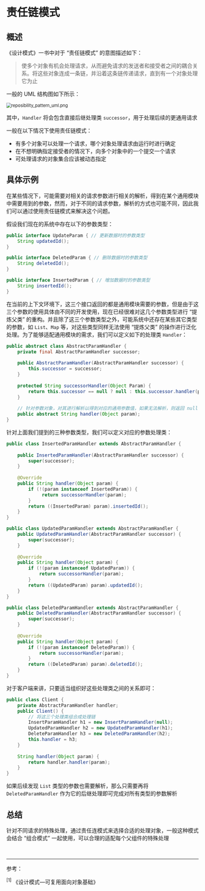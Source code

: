 # 责任链模式

## 概述

《设计模式》一书中对于 “责任链模式” 的意图描述如下：

> 使多个对象有机会处理请求，从而避免请求的发送者和接受者之间的耦合关系。将这些对象连成一条链，并沿着这条链传递请求，直到有一个对象处理它为止

一般的 UML 结构图如下所示：

<img src="https://s2.loli.net/2023/03/30/bIQF7gmBVUqlMEi.png" alt="reposibility_pattern_uml.png" style="zoom:80%;" />

其中，`Handler` 将会包含直接后继处理类 `successor`，用于处理后续的更通用请求

一般在以下情况下使用责任链模式：

- 有多个对象可以处理一个请求，哪个对象处理请求由运行时进行确定
- 在不想明确指定接受者的情况下，向多个对象中的一个提交一个请求
- 可处理请求的对象集合应该被动态指定

## 具体示例

在某些情况下，可能需要对相关的请求参数进行相关的解析，得到在某个通用模块中需要用到的参数，然而，对于不同的请求参数，解析的方式也可能不同，因此我们可以通过使用责任链模式来解决这个问题。

假设我们现在的系统中存在以下的参数类型：

``` java
public interface UpdateParam { // 更新数据时的参数类型
    String updatedId();
}

public interface DeletedParam { // 删除数据时的参数类型
    String deletedId();
}

public interface InsertedParam { // 增加数据时的参数类型
    String insertedId();
}
```

在当前的上下文环境下，这三个接口返回的都是通用模块需要的参数，但是由于这三个参数的使用具体由不同的开发使用，现在已经很难对这几个参数类型进行 “提炼父类” 的重构。并且除了这三个参数类型之外，可能系统中还存在某些其它类型的参数，如 `List`、`Map` 等，对这些类型同样无法使用 “提炼父类” 的操作进行泛化处理。为了能够适配通用模块的需求，我们可以定义如下的处理类 `Handler`：

``` java
public abstract class AbstractParamHandler {
    private final AbstractParamHandler successor;
    
    public AbstractParamHandler(AbstractParamHandler successor) {
        this.successor = successor;
    }
    
    protected String successorHandler(Object Param) {
        return this.successor == null ? null : this.successor.handler(param);
    }
    
    // 针对参数对象，对其进行解析以得到对应的通用参数值，如果无法解析，则返回 null
    public abstract String handler(Object param);
}
```

 针对上面我们提到的三种参数类型，我们可以定义对应的参数处理类：

``` java
public class InsertedParamHandler extends AbstractParamHandler {
    
    public InsertedParamHandler(AbstractParamHandler successor) {
        super(successor);
    }
    
    @Override
    public String handler(Object param) {
        if (!(param instanceof InsertedParam)) {
             return successorHandler(param);
        }
        return ((InsertedParam) param).insertedId();
    }
}

public class UpdatedParamHandler extends AbstractParamHandler {
    public UpdatedParamHandler(AbstractParamHandler successor) {
        super(successor);
    }
    
    @Override
    public String handler(Object param) {
        if (!(param instanceof UpdatedParam)) {
            return successorHandler(param);
        }
        return ((UpdatedParam) param).updatedId();
    }
}

public class DeletedParamHandler extends AbstractParamHandler {
    public DeletedParamHandler(AbstractParamHandler successor) {
        super(successor);
    }
    
    @Override
    public String handler(Object param) {
        if (!(param instanceof DeletedParam)) {
            return successorHandler(param);
        }
        return ((DeletedParam) param).deletedId();
    }
}
```

对于客户端来讲，只要适当组织好这些处理类之间的关系即可：

``` java
public class Client {
    private AbstractParamHandler handler;
    public Client() {
        // 将这三个处理类组合成处理链
        InsertParamHandler h1 = new InsertParamHandler(null);
        UpdatedParamHandler h2 = new UpdatedParamHandler(h1);
        DeleteParamHandler h3 = new DeletedParamHandler(h2);
        this.handler = h3;
    }
    
    String handler(Object param) {
        return handler.handler(param);
    }
}
```

如果后续发现 `List` 类型的参数也需要解析，那么只需要再将 `DeletedParamHandler` 作为它的后继处理即可完成对所有类型的参数解析

## 总结

针对不同请求的特殊处理，通过责任连模式来选择合适的处理对象，一般这种模式会结合 “组合模式” 一起使用，可以合理的适配每个父组件的特殊处理

<br />

<hr />

参考：

<sup>[1]</sup> 《设计模式—可复用面向对象基础》